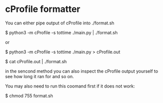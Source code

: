 # cProfile formatter

You can either pipe output of cProfile into ./format.sh

$ python3 -m cProfile -s tottime ./main.py | ./format.sh

or

$ python3 -m cProfile -s tottime ./main.py > cProfile.out

$ cat cProfile.out | ./format.sh

in the sencond method you can also inspect the cProfile output yourself to see how long it ran for and so on.

You may also need to run this coomand first if it does not work:

$ chmod 755 format.sh
